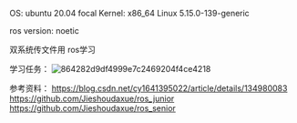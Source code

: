 OS: ubuntu 20.04 focal 
Kernel: x86_64 Linux 5.15.0-139-generic

ros version: noetic

双系统传文件用
ros学习

学习任务：
![864282d9df4999e7c2469204f4ce4218](https://github.com/user-attachments/assets/648e4627-db2f-46b5-a945-b3680a5e7f3e)

参考资料：
https://blog.csdn.net/cy1641395022/article/details/134980083
https://github.com/Jieshoudaxue/ros_junior
https://github.com/Jieshoudaxue/ros_senior
